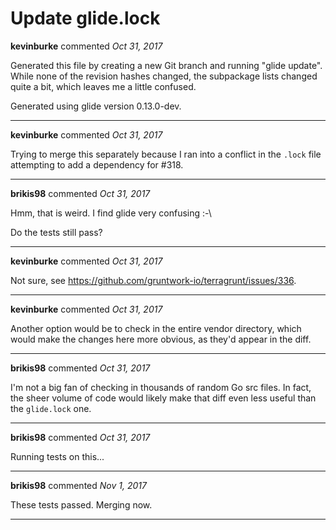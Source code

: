 # Update glide.lock

**kevinburke** commented *Oct 31, 2017*

Generated this file by creating a new Git branch and running "glide
update". While none of the revision hashes changed, the subpackage
lists changed quite a bit, which leaves me a little confused.

Generated using glide version 0.13.0-dev.
<br />
***


**kevinburke** commented *Oct 31, 2017*

Trying to merge this separately because I ran into a conflict in the `.lock` file attempting to add a dependency for #318.
***

**brikis98** commented *Oct 31, 2017*

Hmm, that is weird. I find glide very confusing :-\

Do the tests still pass?
***

**kevinburke** commented *Oct 31, 2017*

Not sure, see https://github.com/gruntwork-io/terragrunt/issues/336.
***

**kevinburke** commented *Oct 31, 2017*

Another option would be to check in the entire vendor directory, which would make the changes here more obvious, as they'd appear in the diff.
***

**brikis98** commented *Oct 31, 2017*

I'm not a big fan of checking in thousands of random Go src files. In fact, the sheer volume of code would likely make that diff even less useful than the `glide.lock` one.
***

**brikis98** commented *Oct 31, 2017*

Running tests on this...
***

**brikis98** commented *Nov 1, 2017*

These tests passed. Merging now.
***

